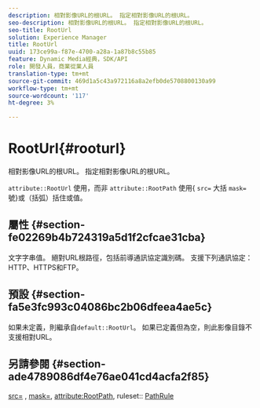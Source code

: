 ```yaml
---
description: 相對影像URL的根URL。 指定相對影像URL的根URL。
seo-description: 相對影像URL的根URL。 指定相對影像URL的根URL。
seo-title: RootUrl
solution: Experience Manager
title: RootUrl
uuid: 173ce99a-f87e-4700-a28a-1a87b8c55b85
feature: Dynamic Media經典，SDK/API
role: 開發人員，商業從業人員
translation-type: tm+mt
source-git-commit: 469d1a5c43a972116a8a2efb0de5708800130a99
workflow-type: tm+mt
source-wordcount: '117'
ht-degree: 3%

---
```



# RootUrl{#rooturl}

相對影像URL的根URL。 指定相對影像URL的根URL。

`attribute::RootUrl` 使用，而非 `attribute::RootPath` 使用{ `src=` 大括 `mask=` 號}或（括弧）括住或值。

## 屬性 {#section-fe02269b4b724319a5d1f2cfcae31cba}

文字字串值。 絕對URL根路徑，包括前導通訊協定識別碼。 支援下列通訊協定：HTTP、HTTPS和FTP。

## 預設 {#section-fa5e3fc993c04086bc2b06dfeea4ae5c}

如果未定義，則繼承自`default::RootUrl`。 如果已定義但為空，則此影像目錄不支援相對URL。

## 另請參閱 {#section-ade4789086df4e76ae041cd4acfa2f85}

[src=](../../../../../is-api/http-ref/image-serving-api-ref/c-http-protocol-reference/c-command-reference/r-src.md#reference-f6506637778c4c69bf106a7924a91ab1) , [mask=](../../../../../is-api/http-ref/image-serving-api-ref/c-http-protocol-reference/c-command-reference/r-mask.md#reference-922254e027404fb890b850e2723ee06e),  [attribute:RootPath](../../../../../is-api/image-catalog/image-serving-api-ref/c-image-catalog-reference/c-attributes-reference/r-rootpath.md#reference-17d57e5967be403b8408fa7214017494), ruleset:: [PathRule](../../../../../is-api/image-catalog/image-serving-api-ref/c-image-catalog-reference/c-rule-set-reference/c-rule-set-reference.md#concept-3e5058cf3507470b82cac638df23ea8e)
